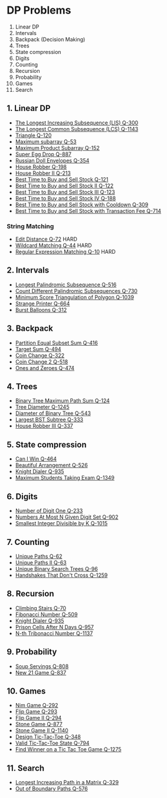 # DP Problems

1. Linear DP
2. Intervals
3. Backpack (Decision Making)
4. Trees
5. State compression
6. Digits
7. Counting
8. Recursion
9. Probability
10. Games
11. Search

## 1. Linear DP
   - [The Longest Increasing Subsequence (LIS) Q-300](https://leetcode.com/problems/longest-increasing-subsequence)
   - [The Longest Common Subsequence (LCS) Q-1143](https://leetcode.com/problems/longest-common-subsequence)
   - [Triangle Q-120](https://leetcode.com/problems/triangle)
   - [Maximum subarray Q-53](https://leetcode.com/problems/maximum-subarray)
   - [Maximum Product Subarray Q-152](https://leetcode.com/problems/maximum-product-subarray)
   - [Super Egg Drop Q-887](https://leetcode.com/problems/super-egg-drop)
   - [Russian Doll Envelopes Q-354](https://leetcode.com/problems/russian-doll-envelopes)
   - [House Robber Q-198](https://leetcode.com/problems/house-robber)
   - [House Robber II Q-213](https://leetcode.com/problems/house-robber-ii)
   - [Best Time to Buy and Sell Stock Q-121](https://leetcode.com/problems/best-time-to-buy-and-sell-stock)
   - [Best Time to Buy and Sell Stock II Q-122](https://leetcode.com/problems/best-time-to-buy-and-sell-stock-ii)
   - [Best Time to Buy and Sell Stock III Q-123](https://leetcode.com/problems/best-time-to-buy-and-sell-stock-iii)
   - [Best Time to Buy and Sell Stock IV Q-188](https://leetcode.com/problems/best-time-to-buy-and-sell-stock-iv)
   - [Best Time to Buy and Sell Stock with Cooldown Q-309](https://leetcode.com/problems/best-time-to-buy-and-sell-stock-with-cooldown)
   - [Best Time to Buy and Sell Stock with Transaction Fee Q-714](https://leetcode.com/problems/best-time-to-buy-and-sell-stock-with-transaction-fee)
### String Matching
   - [Edit Distance Q-72](https://leetcode.com/problems/edit-distance) HARD
   - [Wildcard Matching Q-44](https://leetcode.com/problems/wildcard-matching) HARD
   - [Regular Expression Matching Q-10](https://leetcode.com/problems/regular-expression-matching) HARD

## 2. Intervals
   - [Longest Palindromic Subsequence Q-516](https://leetcode.com/problems/longest-palindromic-subsequence)
   - [Count Different Palindromic Subsequences Q-730](https://leetcode.com/problems/count-different-palindromic-subsequences)
   - [Minimum Score Triangulation of Polygon Q-1039](https://leetcode.com/problems/minimum-score-triangulation-of-polygon)
   - [Strange Printer Q-664](https://leetcode.com/problems/strange-printer)
   - [Burst Balloons Q-312](https://leetcode.com/problems/burst-balloons)

## 3. Backpack
   - [Partition Equal Subset Sum Q-416](https://leetcode.com/problems/partition-equal-subset-sum)
   - [Target Sum  Q-494](https://leetcode.com/problems/target-sum)
   - [Coin Change Q-322](https://leetcode.com/problems/coin-change)
   - [Coin Change 2 Q-518](https://leetcode.com/problems/coin-change-2)
   - [Ones and Zeroes Q-474](https://leetcode.com/problems/ones-and-zeroes)

## 4. Trees
   - [Binary Tree Maximum Path Sum Q-124](https://leetcode.com/problems/binary-tree-maximum-path-sum)
   - [Tree Diameter Q-1245](https://leetcode.com/problems/tree-diameter)
   - [Diameter of Binary Tree Q-543](https://leetcode.com/problems/diameter-of-binary-tree)
   - [Largest BST Subtree Q-333](https://leetcode.com/problems/largest-bst-subtree)
   - [House Robber III Q-337](https://leetcode.com/problems/house-robber-iii)

## 5. State compression
   - [Can I Win Q-464](https://leetcode.com/problems/can-i-win)
   - [Beautiful Arrangement Q-526](https://leetcode.com/problems/beautiful-arrangement)
   - [Knight Dialer Q-935](https://leetcode.com/problems/knight-dialer)
   - [Maximum Students Taking Exam Q-1349](https://leetcode.com/problems/maximum-students-taking-exam)

## 6. Digits
   - [Number of Digit One Q-233](https://leetcode.com/problems/number-of-digit-one)
   - [Numbers At Most N Given Digit Set Q-902](https://leetcode.com/problems/numbers-at-most-n-given-digit-set)
   - [Smallest Integer Divisible by K Q-1015](https://leetcode.com/problems/smallest-integer-divisible-by-k)

## 7. Counting
   - [Unique Paths Q-62](https://leetcode.com/problems/unique-paths)
   - [Unique Paths II Q-63](https://leetcode.com/problems/unique-paths-ii)
   - [Unique Binary Search Trees Q-96](https://leetcode.com/problems/unique-binary-search-trees)
   - [Handshakes That Don't Cross Q-1259](https://leetcode.com/problems/handshakes-that-dont-cross)

## 8. Recursion
   - [Climbing Stairs Q-70](https://leetcode.com/problems/climbing-stairs)
   - [Fibonacci Number Q-509](https://leetcode.com/problems/fibonacci-number)
   - [Knight Dialer Q-935](https://leetcode.com/problems/knight-dialer)
   - [Prison Cells After N Days Q-957](https://leetcode.com/problems/prison-cells-after-n-days)
   - [N-th Tribonacci Number Q-1137](https://leetcode.com/problems/n-th-tribonacci-number)

## 9. Probability
   - [Soup Servings Q-808](https://leetcode.com/problems/soup-servings)
   - [New 21 Game Q-837](https://leetcode.com/problems/new-21-game)

## 10. Games
   - [Nim Game Q-292](https://leetcode.com/problems/nim-game)
   - [Flip Game Q-293](https://leetcode.com/problems/flip-game)
   - [Flip Game II Q-294](https://leetcode.com/problems/flip-game-ii)
   - [Stone Game Q-877](https://leetcode.com/problems/stone-game)
   - [Stone Game II Q-1140](https://leetcode.com/problems/stone-game-ii)
   - [Design Tic-Tac-Toe Q-348](https://leetcode.com/problems/design-tic-tac-toe)
   - [Valid Tic-Tac-Toe State Q-794](https://leetcode.com/problems/valid-tic-tac-toe-state)
   - [Find Winner on a Tic Tac Toe Game Q-1275](https://leetcode.com/problems/find-winner-on-a-tic-tac-toe-game)

## 11. Search
   - [Longest Increasing Path in a Matrix Q-329](https://leetcode.com/problems/longest-increasing-path-in-a-matrix/)
   - [Out of Boundary Paths Q-576](http://leetcode.com/problems/out-of-boundary-paths/)
